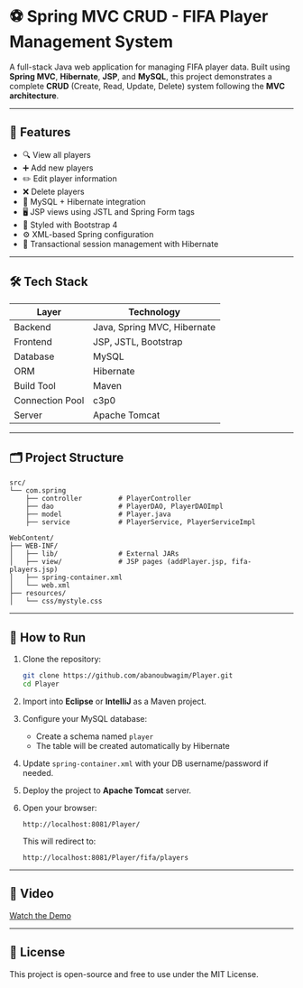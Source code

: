 # ⚽ Spring MVC CRUD - FIFA Player Management System

A full-stack Java web application for managing FIFA player data. Built using **Spring MVC**, **Hibernate**, **JSP**, and **MySQL**, this project demonstrates a complete **CRUD** (Create, Read, Update, Delete) system following the **MVC architecture**.

---

## 🚀 Features

- 🔍 View all players
- ➕ Add new players
- ✏️ Edit player information
- ❌ Delete players
- 🧩 MySQL + Hibernate integration
- 🖥️ JSP views using JSTL and Spring Form tags
- 🎨 Styled with Bootstrap 4
- ⚙️ XML-based Spring configuration
- 🔁 Transactional session management with Hibernate

---

## 🛠️ Tech Stack

| Layer           | Technology                     |
|----------------|---------------------------------|
| Backend         | Java, Spring MVC, Hibernate    |
| Frontend        | JSP, JSTL, Bootstrap           |
| Database        | MySQL                          |
| ORM             | Hibernate                      |
| Build Tool      | Maven                          |
| Connection Pool | c3p0                           |
| Server          | Apache Tomcat                  |

---

## 🗂️ Project Structure

```
src/
└── com.spring
    ├── controller         # PlayerController
    ├── dao                # PlayerDAO, PlayerDAOImpl
    ├── model              # Player.java
    ├── service            # PlayerService, PlayerServiceImpl

WebContent/
├── WEB-INF/
│   ├── lib/               # External JARs
│   ├── view/              # JSP pages (addPlayer.jsp, fifa-players.jsp)
│   ├── spring-container.xml
│   └── web.xml
├── resources/
│   └── css/mystyle.css

```

---

## 🧪 How to Run

1. Clone the repository:

   ```bash
   git clone https://github.com/abanoubwagim/Player.git
   cd Player
   ```

2. Import into **Eclipse** or **IntelliJ** as a Maven project.

3. Configure your MySQL database:
   - Create a schema named `player`
   - The table will be created automatically by Hibernate

4. Update `spring-container.xml` with your DB username/password if needed.

5. Deploy the project to **Apache Tomcat** server.

6. Open your browser:

   ```
   http://localhost:8081/Player/
   ```

   This will redirect to:

   ```
   http://localhost:8081/Player/fifa/players
   ```

---

## 📸 Video

[Watch the Demo](https://github.com/user-attachments/assets/2f7f059e-5c54-4e96-a638-40f97020aeb7)

---

## 📄 License

This project is open-source and free to use under the MIT License.
